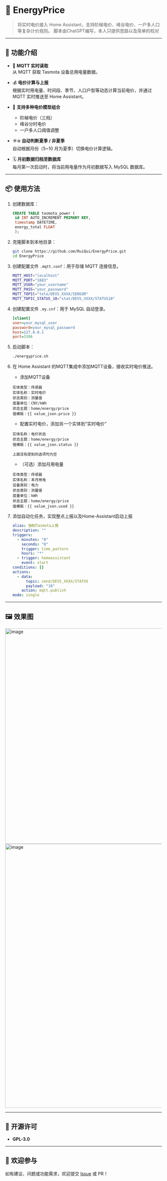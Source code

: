# 🔌 EnergyPrice

> 将实时电价接入 Home Assistant，支持阶梯电价、峰谷电价、一户多人口等复杂计价规则。
> 脚本由ChatGPT编写，本人只提供思路以及简单的校对

---

## 🚀 功能介绍

- 📡 **MQTT 实时读取**  
  从 MQTT 获取 Tasmota 设备总用电量数据。

- 💰 **电价计算与上报**  
  根据实时用电量、时间段、季节、人口户型等动态计算当前电价，并通过 MQTT 实时推送至 Home Assistant。

- 🧮 **支持多种电价模型组合**  
  - 阶梯电价（三档）
  - 峰谷分时电价
  - 一户多人口阈值调整

- ☀️❄️ **自动判断夏季 / 非夏季**  
  自动根据月份（5~10 月为夏季）切换电价计算逻辑。

- 🗓️ **月初数据归档至数据库**  
  每月第一次启动时，将当前用电量作为月初数据写入 MySQL 数据库。

---

## 📦 使用方法

1. 创建数据库：
   ```sql
   CREATE TABLE tasmota_power (
    id INT AUTO_INCREMENT PRIMARY KEY,
    timestamp DATETIME,
    energy_total FLOAT
    );
   ```
2. 克隆脚本到本地目录：

   ```bash
   git clone https://github.com/RuiQui/EnergyPrice.git
   cd EnergyPrice
   ```

3. 创建配置文件 `.mqtt.conf`：用于存储 MQTT 连接信息。

   ```bash
   MQTT_HOST="localhost"
   MQTT_PORT="1883"
   MQTT_USER="your_username"
   MQTT_PASS="your_password"
   MQTT_TOPIC="tele/DEVS_XXXX/SENSOR"
   MQTT_TOPIC_STATUS_10="stat/DEVS_XXXX/STATUS10"
   ```

4. 创建配置文件 `.my.cnf`：用于 MySQL 自动登录。

   ```ini
   [client]
   user=your_mysql_user
   password=your_mysql_password
   host=127.0.0.1
   port=3306
   ```

5. 启动脚本：

   ```bash
   ./energyprice.sh
   ```

6. 在 Home Assistant 的MQTT集成中添加MQTT设备，接收实时电价推送。
   
   - 添加MQTT设备
   ```
   实体类型：传感器
   实体名称：实时电价
   状态类别：测量值
   度量单位：CNY/kWh
   状态主题：home/energy/price
   值模板：{{ value_json.price }}
   ```
   - 配置实时电价，添加另一个实体到“实时电价”
   ```
   实体名称：电价状态
   状态主题：home/energy/price
   值模板：{{ value_json.status }}

   上面没有提到的选项均为空
   ```
   - （可选）添加月用电量
   ```
   实体类型：传感器
   实体名称：本月用电
   设备类别：电力
   状态类别：测量值
   度量单位：kWh
   状态主题：home/energy/price
   值模板：{{ value_json.used }}
   ```
   
8. 添加自动化任务，实现整点上报以及Home-Assistant启动上报
   ```yaml
   alias: 强制Tasmota上报
   description: ""
   triggers:
     - minutes: "0"
       seconds: "0"
       trigger: time_pattern
       hours: "*"
     - trigger: homeassistant
       event: start
   conditions: []
   actions:
     - data:
         topic: cmnd/DEVS_XXXX/STATUS
         payload: "10"
       action: mqtt.publish
   mode: single
   ```
---

## 🖼️ 效果图

<img width="1027" height="692" alt="image" src="https://github.com/user-attachments/assets/7c190260-b9dd-4360-861b-382c4b0141aa" />
<img width="1277" height="848" alt="image" src="https://github.com/user-attachments/assets/5db61ef0-b053-43e3-b8cc-e5081356010f" />


---

## 📄 开源许可


* **GPL-3.0**


---

## 🙌 欢迎参与

如有建议、问题或功能需求，欢迎提交 [Issue](https://github.com/RuiQui/EnergyPrice/issues) 或 PR！

